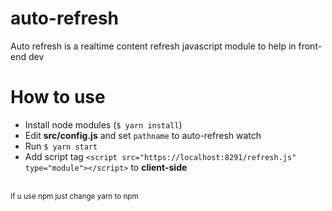 # auto-refresh
Auto refresh is a realtime content refresh javascript module to help in front-end dev

# How to use
- Install node modules (`$ yarn install`)
- Edit **src/config.js** and set `pathname` to auto-refresh watch
- Run `$ yarn start`
- Add script tag `<script src="https://localhost:8291/refresh.js" type="module"></script>` to **client-side**

<br>
<small class="text-red">If u use npm just change yarn to npm</small>
